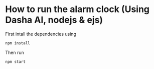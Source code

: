 # How to run the alarm clock (Using Dasha AI, nodejs & ejs)

First intall the dependencies using

```
npm install
```

Then run

```
npm start
```
